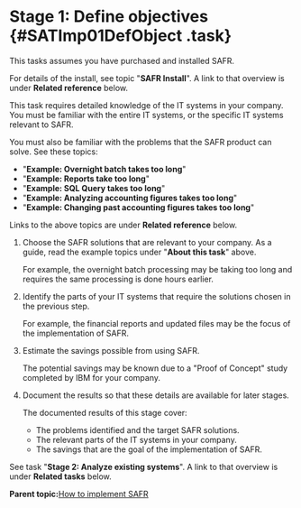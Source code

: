 # Stage 1: Define objectives {#SATImp01DefObject .task}

This tasks assumes you have purchased and installed SAFR.

For details of the install, see topic "**SAFR Install**". A link to that overview is under **Related reference** below.

This task requires detailed knowledge of the IT systems in your company. You must be familiar with the entire IT systems, or the specific IT systems relevant to SAFR.

You must also be familiar with the problems that the SAFR product can solve. See these topics:

-   "**Example: Overnight batch takes too long**"
-   "**Example: Reports take too long**"
-   "**Example: SQL Query takes too long**"
-   "**Example: Analyzing accounting figures takes too long**"
-   "**Example: Changing past accounting figures takes too long**"

Links to the above topics are under **Related reference** below.

1.  Choose the SAFR solutions that are relevant to your company. As a guide, read the example topics under "**About this task**" above.

    For example, the overnight batch processing may be taking too long and requires the same processing is done hours earlier.

2.  Identify the parts of your IT systems that require the solutions chosen in the previous step.

    For example, the financial reports and updated files may be the focus of the implementation of SAFR.

3.  Estimate the savings possible from using SAFR.

    The potential savings may be known due to a "Proof of Concept" study completed by IBM for your company.

4.  Document the results so that these details are available for later stages.

    The documented results of this stage cover:

    -   The problems identified and the target SAFR solutions.
    -   The relevant parts of the IT systems in your company.
    -   The savings that are the goal of the implementation of SAFR.

See task "**Stage 2: Analyze existing systems**". A link to that overview is under **Related tasks** below.

**Parent topic:**[How to implement SAFR](../html/AAR420ImplementSAFR.md)

